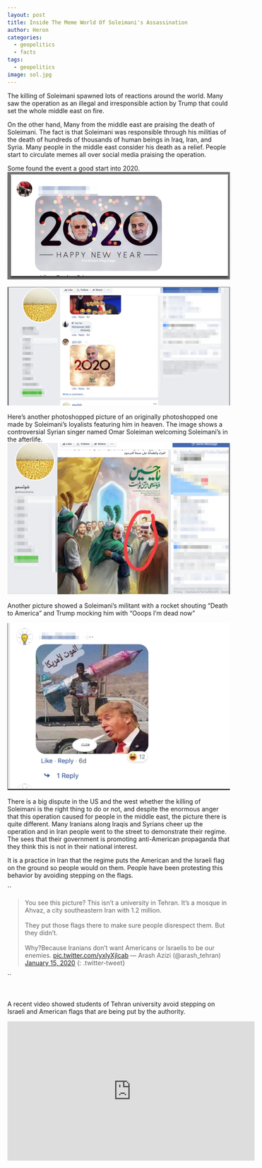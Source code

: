 ```yaml
---
layout: post
title: Inside The Meme World Of Soleimani's Assassination
author: Heron
categories:
  - geopolitics
  - facts
tags:
  - geopolitics
image: sol.jpg
---
```


The killing of Soleimani spawned lots of reactions around the world. Many saw the operation as an illegal and irresponsible action by Trump that could set the whole middle east on fire.

On the other hand, Many from the middle east are praising the death of Soleimani. The fact is that Soleimani was responsible through his militias of the death of hundreds of thousands of human beings in Iraq, Iran, and Syria. Many people in the middle east consider his death as a relief. People start to circulate memes all over social media praising the operation.

Some found the event a good start into 2020.<br>![](/uploads/screenshot-2020-01-10-at-01-14-31.png)

![](/uploads/screenshot-2020-01-10-at-01-16-33.png)

Here’s another photoshopped picture of an originally photoshopped one made by Soleimani’s loyalists featuring him in heaven. The image shows a controversial Syrian singer named Omar Soleiman welcoming Soleimani’s in the afterlife.<br>![](/uploads/screenshot-2020-01-10-at-01-11-17.png)

Another picture showed a Soleimani’s militant with a rocket shouting “Death to America” and Trump mocking him with “Ooops I’m dead now”

![](/uploads/screenshot-2020-01-10-at-01-31-42.png)

There is a big dispute in the US and the west whether the killing of Soleimani is the right thing to do or not, and despite the enormous anger that this operation caused for people in the middle east, the picture there is quite different. Many Iranians along Iraqis and Syrians cheer up the operation and in Iran people went to the street to demonstrate their regime. The sees that their government is promoting anti-American propaganda that they think this is not in their national interest.

It is a practice in Iran that the regime puts the American and the Israeli flag on the ground so people would on them. People have been protesting this behavior by avoiding stepping on the flags.

\`\`

> You see this picture? This isn’t a university in Tehran. It’s a mosque in Ahvaz, a city southeastern Iran with 1.2 million.<br><br>They put those flags there to make sure people disrespect them. But they didn’t.<br><br>Why?Because Iranians don’t want Americans or Israelis to be our enemies. [pic.twitter.com/yxlyXjlcab](https://t.co/yxlyXjlcab) — Arash Azizi (@arash\_tehran) [January 15, 2020](https://twitter.com/arash_tehran/status/1217497207324184579?ref_src=twsrc%5Etfw)
{: .twitter-tweet}

<script async="" src="https://platform.twitter.com/widgets.js" charset="utf-8"></script>

\`\`

&nbsp;

A recent video showed students of Tehran university avoid stepping on Israeli and American flags that are being put by the authority.

<iframe width="560" height="315" src="https://www.youtube.com/embed/aNJLG8jCq1Q" frameborder="0" allow="accelerometer; autoplay; encrypted-media; gyroscope; picture-in-picture" allowfullscreen=""></iframe>